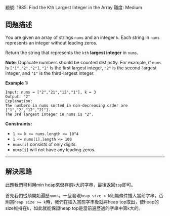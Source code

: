 題號: 1985. Find the Kth Largest Integer in the Array
難度: Medium

## 問題描述

You are given an array of strings `nums` and an integer `k`. Each string in `nums` represents an integer without leading zeros.

Return the string that represents the `kth` **largest integer** in `nums`.

**Note**: Duplicate numbers should be counted distinctly. For example, if `nums` is `["1","2","2"]`, `"2"` is the first largest integer, `"2"` is the second-largest integer, and `"1"` is the third-largest integer.

**Example 1:**

```
Input: nums = ["2","21","12","1"], k = 3
Output: "2"
Explanation:
The numbers in nums sorted in non-decreasing order are ["1","2","12","21"].
The 3rd largest integer in nums is "2".
```

**Constraints:**

- `1 <= k <= nums.length <= 10^4`
- `1 <= nums[i].length <= 100`
- `nums[i]` consists of only digits.
- `nums[i]` will not have any leading zeros.

---
## 解決思路

此題我們可利用min heap來儲存前`k`大的字串，最後返回`top`即可。

首先我們從頭開始遍歷`nums`，一旦發現`heap size < k`則無條件插入當前字串，否則當`heap size >= k`時，我們在插入當前字串後就將heap top取出，使heap的size維持在`k`，如此就能保證heap top是當前遍歷過的字串中第`k`大的。
